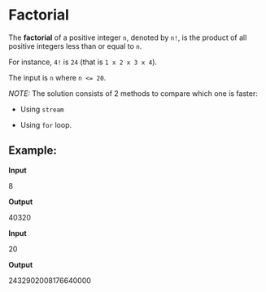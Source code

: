 # Factorial

The **factorial** of a positive integer `n`, denoted by `n!`, is the product of all positive integers less than or equal to `n`.

For instance, `4!` is `24` (that is `1 x 2 x 3 x 4`).

The input is `n` where `n <= 20`.

*NOTE:* The solution consists of 2 methods to compare which one is faster: 

- Using `stream`

- Using `for` loop.  

## Example:
**Input**

8

**Output**

40320

**Input**

20

**Output**

2432902008176640000